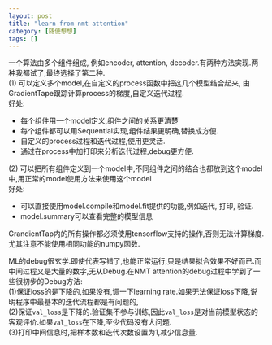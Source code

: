 ```yaml
---
layout: post
title: "learn from nmt attention"
category: [随便想想]
tags: []
---
```


一个算法由多个组件组成, 例如encoder, attention, decoder.有两种方法实现.两种我都试了,最终选择了第二种.  
(1) 可以定义多个model,在自定义的process函数中把这几个模型结合起来, 由GradientTape跟踪计算process的梯度,自定义迭代过程.   
好处:  
- 每个组件用一个model定义,组件之间的关系更清楚  
- 每个组件都可以用Sequential实现,组件结果更明确,替换成方便.  
- 自定义的process过程和迭代过程,使用更灵活.  
- 通过在process中加打印来分析迭代过程,debug更方便.  

(2) 可以把所有组件定义到一个model中,不同组件之间的结合也都放到这个model中,用正常的model使用方法来使用这个model  
好处:   
- 可以直接使用model.compile和model.fit提供的功能,例如迭代, 打印, 验证.  
- model.summary可以查看完整的模型信息  



GrandientTap内的所有操作都必须使用tensorflow支持的操作,否则无法计算梯度.尤其注意不能使用相同功能的numpy函数.  

ML的debug很玄学.即使代表写错了,也能正常运行,只是结果拟合效果不好而已.而中间过程又是大量的数字,无从Debug.在NMT attention的debug过程中学到了一些很初步的Debug方法:  
(1)保证loss的是下降的,如果没有,调一下learning rate.如果无法保证loss下降,说明程序中最基本的迭代流程都是有问题的,  
(2)保证`val_loss`是下降的.验证集不参与训练,因此`val_loss`是对当前模型状态的客观评价.如果`val_loss`在下降,至少代码没有大问题.  
(3)打印中间信息时,把样本数和迭代次数设置为1,减少信息量.  

<!-- more -->